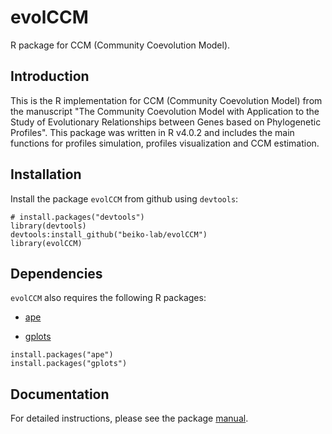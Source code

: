 # evolCCM
R package for CCM (Community Coevolution Model).

## Introduction
This is the R implementation for CCM (Community Coevolution Model) from the manuscript "The Community Coevolution Model with Application to the Study of Evolutionary Relationships between Genes based on Phylogenetic Profiles". This package was written in R v4.0.2 and includes the main functions for profiles simulation, profiles visualization and CCM estimation.

## Installation

Install the package `evolCCM` from github using `devtools`:

```
# install.packages("devtools")
library(devtools)
devtools:install_github("beiko-lab/evolCCM")
library(evolCCM)

```

## Dependencies

`evolCCM` also requires the following R packages:

- [ape](https://cran.r-project.org/web/packages/ape/)

- [gplots](https://cran.r-project.org/web/packages/gplots/index.html)

```
install.packages("ape")
install.packages("gplots")

```

## Documentation

For detailed instructions, please see the package [manual](https://github.com/beiko-lab/evolCCM/blob/main/evolCCM_manual.pdf). 


